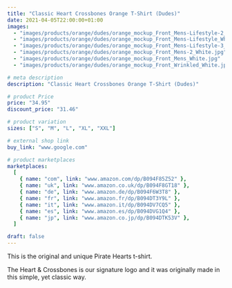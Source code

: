 ```yaml
---
title: "Classic Heart Crossbones Orange T-Shirt (Dudes)"
date: 2021-04-05T22:00:00+01:00
images:
  - "images/products/orange/dudes/orange_mockup_Front_Mens-Lifestyle-2_White.jpg"
  - "images/products/orange/dudes/orange_mockup_Front_Mens-Lifestyle_White.jpg"
  - "images/products/orange/dudes/orange_mockup_Front_Mens-Lifestyle-3_White.jpg"
  - "images/products/orange/dudes/orange_mockup_Front_Mens-2_White.jpg"
  - "images/products/orange/dudes/orange_mockup_Front_Mens_White.jpg"
  - "images/products/orange/dudes/orange_mockup_Front_Wrinkled_White.jpg"

# meta description
description: "Classic Heart Crossbones Orange T-Shirt (Dudes)"

# product Price
price: "34.95"
discount_price: "31.46"

# product variation
sizes: ["S", "M", "L", "XL", "XXL"]

# external shop link
buy_link: "www.google.com"

# product marketplaces
marketplaces:
  [
    { name: "com", link: "www.amazon.com/dp/B094F85Z52" },
    { name: "uk", link: "www.amazon.co.uk/dp/B094F8GT18" },
    { name: "de", link: "www.amazon.de/dp/B094F6W3T8" },
    { name: "fr", link: "www.amazon.fr/dp/B094DT3Y9L" },
    { name: "it", link: "www.amazon.it/dp/B094DV7CQ5" },
    { name: "es", link: "www.amazon.es/dp/B094DVG1Q4" },
    { name: "jp", link: "www.amazon.co.jp/dp/B094DTK53V" },
  ]

draft: false
---
```


This is the original and unique Pirate Hearts t-shirt.

The Heart & Crossbones is our signature logo and it was originally made in this simple, yet classic way.
